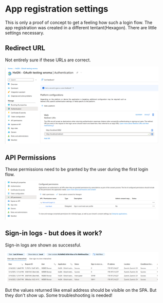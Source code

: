 # App registration settings

This is only a proof of concept to get a feeling how such a login flow. The app registration was created in a different tentant(Hexagon). There are little settings necessary.

## Redirect URL

Not entirely sure if these URLs are correct.

![Redirect URL](./img/redirect-url.png "Redirect URL")

## API Permissions

These permissions need to be granted by the user during the first login flow.

![API Permission](./img/API-permission.png "API Permission")

## Sign-in logs - but does it work?

Sign-in logs are shown as successful.

![Sign-in logs](./img/sign-in-logs.png "Sign-in logs")

But the values returned like email address should be visible on the SPA. But they don't show up. Some troubleshooting is needed!

